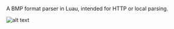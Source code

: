 A BMP format parser in Luau, intended for HTTP or local parsing.

![alt text](https://cdn.discordapp.com/attachments/926513738121637948/926520798229962752/preview.png)
